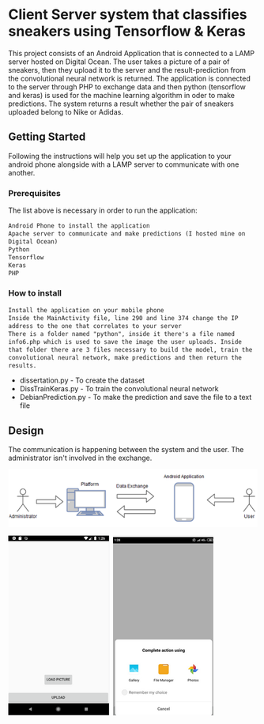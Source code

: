 # Client Server system that classifies sneakers using Tensorflow &amp; Keras

This project consists of an Android Application that is connected to a LAMP server hosted on Digital Ocean. The user takes a picture of a pair of sneakers, then they upload it to the server and the result-prediction from the convolutional neural network is returned. The application is connected to the server through PHP to exchange data and then python (tensorflow and keras) is used for the machine learning algorithm in oder to make predictions. The system returns a result whether the pair of sneakers uploaded belong to Nike or Adidas.

## Getting Started

Following the instructions will help you set up the application to your android phone alongside with a LAMP server to communicate with one another.

### Prerequisites

The list above is necessary in order to run the application:

```
Android Phone to install the application
Apache server to communicate and make predictions (I hosted mine on Digital Ocean)
Python
Tensorflow
Keras
PHP
```

### How to install

```
Install the application on your mobile phone
Inside the MainActivity file, line 290 and line 374 change the IP address to the one that correlates to your server
There is a folder named "python", inside it there's a file named info6.php which is used to save the image the user uploads. Inside that folder there are 3 files necessary to build the model, train the convolutional neural network, make predictions and then return the results.
```

* dissertation.py - To create the dataset
* DissTrainKeras.py - To train the convolutional neural network
* DebianPrediction.py - To make the prediction and save the file to a text file


## Design

The communication is happening between the system and the user. The administrator isn't involved in the exchange.


![alt text](https://raw.githubusercontent.com/Jimakosg/Thesis-Project/master/Annotation%202019-07-15%20143622.png)

![alt text](https://raw.githubusercontent.com/Jimakosg/Thesis-Project/master/Annotation%202019-07-15%20143657.png)
![alt text](https://raw.githubusercontent.com/Jimakosg/Thesis-Project/master/Annotation%202019-07-15%20143710.png)

